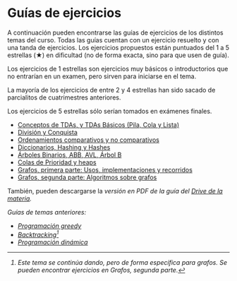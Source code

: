 # Guías de ejercicios

A continuación pueden encontrarse las guías de ejercicios de los distintos temas del curso. Todas las guías cuentan con un ejercicio resuelto y con una tanda de ejercicios. Los ejercicios propuestos están puntuados del 1 a 5 estrellas (★) en dificultad (no de forma exacta, sino para que usen de guía).

Los ejercicios de 1 estrellas son ejercicios muy básicos o introductorios que no entrarían en un examen, pero
sirven para iniciarse en el tema.

La mayoría de los ejercicios de entre 2 y 4 estrellas han sido sacado de parcialitos de cuatrimestres anteriores.

Los ejercicios de 5 estrellas sólo serían tomados en exámenes finales.

  * [Conceptos de TDAs, y TDAs Básicos (Pila, Cola y Lista)](tdas_conceptos.md)
  * [División y Conquista](dyc.md)
  * [Ordenamientos comparativos y no comparativos](ordenamientos.md)
  * [Diccionarios, Hashing y Hashes](hash.md)
  * [Árboles Binarios, ABB, AVL, Árbol B](arboles.md)
  * [Colas de Prioridad y heaps](heap.md)
  * [Grafos, primera parte: Usos, implementaciones y recorridos](grafos.md)
  * [Grafos, segunda parte: Algoritmos sobre grafos](grafos_2.md)

También, pueden descargarse la <i class="fa fa-file-pdf"/> versión en PDF de la guía del [<i class="fab fa-google-drive"/> Drive de la materia]({{site.data.sitios.drive}}).

Guías de temas anteriores:

  * [Programación greedy](greedy.md)
  * [Backtracking](backtracking.md)[^1]
  * [Programación dinámica](pd.md)

[^1]: Este tema se continúa dando, pero de forma específica para grafos. Se pueden encontrar ejercicios en _Grafos, segunda parte_.
